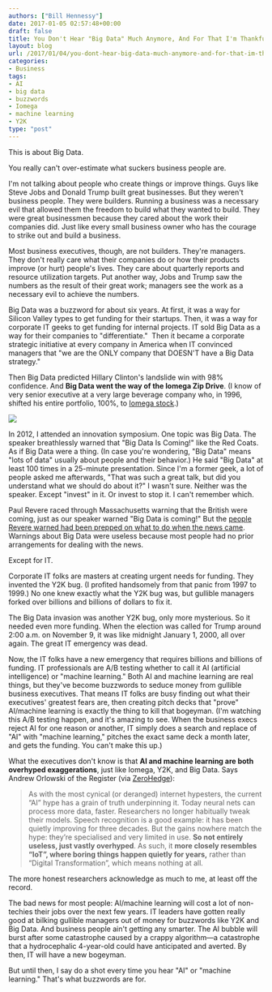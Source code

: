 ```yaml
---
authors: ["Bill Hennessy"]
date: 2017-01-05 02:57:48+00:00
draft: false
title: You Don't Hear "Big Data" Much Anymore, And For That I'm Thankful
layout: blog
url: /2017/01/04/you-dont-hear-big-data-much-anymore-and-for-that-im-thankful/
categories:
- Business
tags:
- AI
- big data
- buzzwords
- Iomega
- machine learning
- Y2K
type: "post"
---
```


This is about Big Data.

You really can't over-estimate what suckers business people are.

I'm not talking about people who create things or improve things. Guys like Steve Jobs and Donald Trump built great businesses. But they weren't business people. They were builders. Running a business was a necessary evil that allowed them the freedom to build what they wanted to build. They were great businessmen because they cared about the work their companies did. Just like every small business owner who has the courage to strike out and build a business.

Most business executives, though, are not builders. They're managers. They don't really care what their companies do or how their products improve (or hurt) people's lives. They care about quarterly reports and resource utilization targets. Put another way, Jobs and Trump saw the numbers as the result of their great work; managers see the work as a necessary evil to achieve the numbers.

Big Data was a buzzword for about six years. At first, it was a way for Silicon Valley types to get funding for their startups. Then, it was a way for corporate IT geeks to get funding for internal projects. IT sold Big Data as a way for their companies to "differentiate."  Then it became a corporate strategic initiative at every company in America when IT convinced managers that "we are the ONLY company that DOESN'T have a Big Data strategy."

Then Big Data predicted Hillary Clinton's landslide win with 98% confidence. And **Big Data went the way of the Iomega Zip Drive**. (I know of very senior executive at a very large beverage company who, in 1996, shifted his entire portfolio, 100%, to [Iomega stock](https://tips.vlaurie.com/2008/04/remembering-iomega/).)

![](https://hennessysview.com/wp-content/uploads/2017/01/Screenshot-2017-01-04-21.26.52.png)


In 2012, I attended an innovation symposium. One topic was Big Data. The speaker breathlessly warned that "Big Data Is Coming!" like the Red Coats. As if Big Data were a thing. (In case you're wondering, "Big Data" means "lots of data" usually about people and their behavior.) He said "Big Data" at least 100 times in a 25-minute presentation. Since I'm a former geek, a lot of people asked me afterwards, "That was such a great talk, but did you understand what we should do about it?" I wasn't sure. Neither was the speaker. Except "invest" in it. Or invest to stop it. I can't remember which.

Paul Revere raced through Massachusetts warning that the British were coming, just as our speaker warned "Big Data is coming!" But the [people Revere warned had been prepped on what to do when the news came](https://www.biography.com/news/paul-reveres-ride-facts). Warnings about Big Data were useless because most people had no prior arrangements for dealing with the news.

Except for IT.

Corporate IT folks are masters at creating urgent needs for funding. They invented the Y2K bug. (I profited handsomely from that panic from 1997 to 1999.) No one knew exactly what the Y2K bug was, but gullible managers forked over billions and billions of dollars to fix it.

The Big Data invasion was another Y2K bug, only more mysterious. So it needed even more funding. When the election was called for Trump around 2:00 a.m. on November 9, it was like midnight January 1, 2000, all over again. The great IT emergency was dead.

Now, the IT folks have a new emergency that requires billions and billions of funding. IT professionals are A/B testing whether to call it AI (artificial intelligence) or "machine learning." Both AI and machine learning are real things, but they've become buzzwords to seduce money from gullible business executives. That means IT folks are busy finding out what their executives' greatest fears are, then creating pitch decks that "prove" AI/machine learning is exactly the thing to kill that bogeyman. (I'm watching this A/B testing happen, and it's amazing to see. When the business execs reject AI for one reason or another, IT simply does a search and replace of "AI" with "machine learning," pitches the exact same deck a month later, and gets the funding. You can't make this up.)

What the executives don't know is that **AI and machine learning are both overhyped exaggerations**, just like Iomega, Y2K, and Big Data. Says Andrew Orlowski of the Register (via [ZeroHedge](https://www.zerohedge.com/news/2017-01-04/artificial-intelligence-putting-ai-fail)):



> As with the most cynical (or deranged) internet hypesters, the current “AI” hype has a grain of truth underpinning it. Today neural nets can process more data, faster. Researchers no longer habitually tweak their models. Speech recognition is a good example: it has been quietly improving for three decades. But the gains nowhere match the hype: they’re specialised and very limited in use. **So not entirely useless, just vastly overhyped**. As such, it **more closely resembles “IoT”, where boring things happen quietly for years,** rather than “Digital Transformation”, which means nothing at all.

The more honest researchers acknowledge as much to me, at least off the record.



The bad news for most people: AI/machine learning will cost a lot of non-techies their jobs over the next few years. IT leaders have gotten really good at bilking gullible managers out of money for buzzwords like Y2K and Big Data. And business people ain't getting any smarter. The AI bubble will burst after some catastrophe caused by a crappy algorithm—a catastrophe that a hydrocephalic 4-year-old could have anticipated and averted. By then, IT will have a new bogeyman.

But until then, I say do a shot every time you hear "AI" or "machine learning." That's what buzzwords are for.
